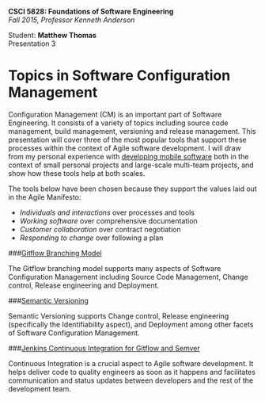 **CSCI 5828: Foundations of Software Engineering**  
*Fall 2015, Professor Kenneth Anderson*

Student: **Matthew Thomas**  
Presentation 3  

# Topics in Software Configuration Management  

Configuration Management (CM) is an important part of Software Engineering. It consists of a variety of topics including source code management, build management, versioning and release management. This presentation will cover three of the most popular tools that support these processes within the context of Agile software development. I will draw from my personal experience with [developing mobile software](https://github.com/mattbocosoft/presentation-xcode) both in the context of small personal projects and large-scale multi-team projects, and show how these tools help at both scales.  

The tools below have been chosen because they support the values laid out in the Agile Manifesto:  
- *Individuals and interactions* over processes and tools  
- *Working software* over comprehensive documentation  
- *Customer collaboration* over contract negotiation  
- *Responding to change* over following a plan  


###[Gitflow Branching Model](gitflow.md)  

The Gitflow branching model supports many aspects of Software Configuration Management including Source Code Management, Change control, Release engineering and Deployment.  

###[Semantic Versioning](semantic-versioning.md)  

Semantic Versioning supports Change control, Release engineering (specifically the Identifiability aspect), and Deployment among other facets of Software Configuration Management.  

###[Jenkins Continuous Integration for Gitflow and Semver](jenkins.md)  

Continuous Integration is a crucial aspect to Agile software development. It helps deliver code to quality engineers as soon as it happens and facilitates communication and status updates between developers and the rest of the development team.  
